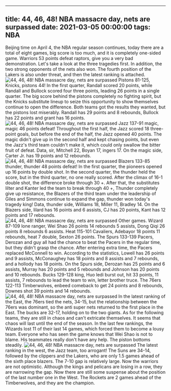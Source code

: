 
---
title: 44, 46, 48! NBA massacre day, nets are surpassed
date: 2021-03-05 00:00:00
tags:  NBA
---
Beijing time on April 4, the NBA regular season continues, today there are a total of eight games, big score is too much, and it is completely one-sided game. Warriors 53 points defeat raptors, give you a very bad demonstration. Let's take a look at the three tragedies first. In addition, the two strong opponents of the nets also won. The fourth position of the Lakers is also under threat, and then the latest ranking is attached.
![44, 46, 48! NBA massacre day, nets are surpassed](7ac888e1-776a-4cbd-b289-46c3a68f7228.gif)
Pistons 81-125, Knicks, pistons 44! In the first quarter, Randall scored 20 points, while Randall and Bullock scored four three points, leading 26 points in a single quarter. The big score behind the pistons completely no fighting spirit, but the Knicks substitute lineup to seize this opportunity to show themselves continue to open the difference. Both teams got the results they wanted, but the pistons lost miserably. Randall has 29 points and 8 rebounds, Bullock has 22 points and grant has 16 points.
![44, 46, 48! NBA massacre day, nets are surpassed](debe6afd-39bc-4570-bbf5-bcc54bcf109f.gif)
Jazz 137-91 magic, magic 46 points defeat! Throughout the first half, the Jazz scored 18 three-point goals, but before the end of the half, the Jazz opened 40 points. The magic didn't give up in the second half and kept chasing points, but even the Jazz's third team couldn't make it, which could only swallow the bitter fruit of defeat. Data, sir, Mitchell 22, Boyan 17, ingers 17. On the magic side, Carter Jr. has 19 points and 12 rebounds.
![44, 46, 48! NBA massacre day, nets are surpassed](aaacb786-7cbb-422c-9a74-266b171fb590.gif)
Blazers 133-85 thunder, thunder 48 points defeat! In the first quarter, the pioneers opened up 16 points by double shot. In the second quarter, the thunder held the score, but in the third quarter, no one really scored. After the climax of 16-1 double shot, the difference broke through 30 +. After that, the substitutes lilter and Kanter led the team to break through 40 +, Thunder completely give up resistance, the Blazers of the third team under the leadership of Giles and Simmons continue to expand the gap, thunder won today's tragedy king! Data, thunder side, Williams 18, Miller 11, Bradley 14. On the Blazers side, lilard has 16 points and 6 assists, CJ has 20 points, Kant has 12 points and 17 rebounds.
![44, 46, 48! NBA massacre day, nets are surpassed](875bf0fb-b6a3-47d9-9eff-363fd67b9735.gif)
Other games. Wizard 87-109 lone ranger, Wei Shao 26 points 14 rebounds 5 assists, Dong Qiqi 26 points 8 rebounds 6 assists. Heat 115-101 Cavaliers, Adebayor 18 points 11 rebounds, heat 7 double, Sexton 26 points. The Spurs 133-139 Pacers, Derozan and guy all had the chance to beat the Pacers in the regular time, but they didn't grasp the chance. After entering extra time, the Pacers replaced McConnell to win. According to the statistics, Lowell has 26 points and 9 assists, McConaughey has 18 points and 8 assists and 7 rebounds, and a hollody has 18 points. On the Spurs side, Derozan has 25 points and 6 assists, Murray has 20 points and 5 rebounds and Johnson has 20 points and 10 rebounds. Bucks 129-128 king, Huo ledi burst out, hit 33 points, 11 assists, 7 rebounds to lead the team to win, letter brother truce. The 76ers 122-113 Timberwolves, enbeed comeback to get 24 points and 8 rebounds, Downes shot 39 points and 14 rebounds.
![44, 46, 48! NBA massacre day, nets are surpassed](eea8f9c9-01df-40e1-af99-c028a6e4d726.gif)
In the latest ranking of the East, the 76ers tied the nets, 34-15, but the relationship between the 76ers was dominant, so the anti super nets returned to the first place in the East. The bucks are 32-17, holding on to the two giants. As for the following teams, they are still in chaos and can't extricate themselves. It seems that chaos will last until the end of the season. In the last few rankings, the Wizards lost 11 of their last 14 games, which forced them to become a lousy team. Everyone who has seen the game knows that Wei Shao is not to blame. His teammates really don't have any help. The piston bottoms steadily.
![44, 46, 48! NBA massacre day, nets are surpassed](9778fa29-4f2a-4874-a9a3-3d3740a91f64.gif)
The latest ranking in the west, the Jazz team, too arrogant! The Suns are 34-14, followed by the clippers and the Lakers, who are only 1.5 games ahead of the sixth place blazers. The 7-10 gap is relatively large. Now the warriors are not optimistic. Although the kings and pelicans are losing in a row, they are narrowing the gap. Now there are still some suspense about the position of the last number one in the West. The Rockets are 2 games ahead of the Timberwolves, and they are the champion.
